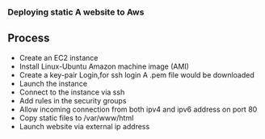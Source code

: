 ### Deploying static A website to Aws

## Process

- Create an EC2 instance
- Install Linux-Ubuntu Amazon machine image (AMI)
- Create a key-pair Login,for ssh login A .pem file would be downloaded
- Launch the instance
- Connect to the instance via ssh
- Add rules in the security groups
- Allow incoming connection from both ipv4 and ipv6 address on port 80
- Copy static files to /var/www/html
- Launch website via external ip address

